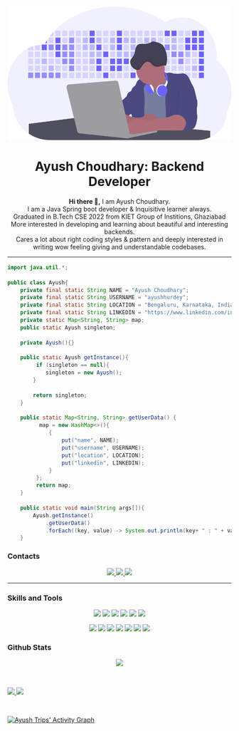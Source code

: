 <img src = "undraw_developer_activity_bv83.svg" height = "300px" width = "100%"/>

<!-- Profile Views: <img src="https://komarev.com/ghpvc/?username=ayushhurdey" alt="100"/>    To be uncommended when have decent views.-->

<h1 align="center">
  <b>Ayush Choudhary: Backend Developer </b>
</h1>


  <p>
    <div align = "center">
      <b> Hi there 👋,</b>
         I am Ayush Choudhary.
      <div>I am a Java Spring boot developer & Inquisitive learner always.</div>
      <div>Graduated in B.Tech CSE 2022 from KIET Group of Institions, Ghaziabad</div>
      <div>More interested in developing and learning about beautiful and interesting backends.</div>
      <div>Cares a lot about right coding styles & pattern and deeply interested in writing wow feeling giving and understandable codebases.</div>
     </div>
  </p>
  
<!--   
 - I am a Java Spring boot developer & Inquisitive learner always.
 - Graduated in B.Tech CSE 2022 from KIET Group of Institions, Ghaziabad.
 - More interested in developing and learning about beautiful and interesting backends.
 - Cares a lot about right coding styles & pattern and deeply interested in writing wow feeling giving and understandable codebases. -->
<hr>


```java
import java.util.*;

public class Ayush{
    private final static String NAME = "Ayush Choudhary";
    private final static String USERNAME = "ayushhurdey";
    private final static String LOCATION = "Bengaluru, Karnataka, India";
    private final static String LINKEDIN = "https://www.linkedin.com/in/ayush-choudhary-5a0b1b193/";
    private static Map<String, String> map;
    public static Ayush singleton;
    
    private Ayush(){}
    
    public static Ayush getInstance(){
         if (singleton == null){ 
            singleton = new Ayush();
        }
        
        return singleton;
    }
    
    public static Map<String, String> getUserData() {
          map = new HashMap<>(){
             {
                 put("name", NAME);
                 put("username", USERNAME);
                 put("location", LOCATION);
                 put("linkedin", LINKEDIN);
             }
         };
         return map;
    }
    
    public static void main(String args[]){
        Ayush.getInstance()
            .getUserData()
            .forEach((key, value) -> System.out.println(key+ " : " + value));
    }
```

### Contacts

<p>
  <div align="center">
     <a href="https://twitter.com/AyushCh11046805">
       <img src="https://img.shields.io/badge/-Twitter-c58545?style=for-the-badge&logo=twitter&logoColor=c58545&labelColor=282828" >
     </a>
    <a href="https://www.linkedin.com/in/ayush-choudhary-5a0b1b193">
       <img src="https://img.shields.io/badge/-Linkedin-c58545?style=for-the-badge&logo=linkedin&logoColor=c58575&labelColor=272240" >
     </a>
    <a href="https://www.smartr.me/public/profiles/ayush.choudhary275">
       <img src="https://img.shields.io/badge/-Smartr-c58545?style=for-the-badge&logo=smartr&logoColor=c54545&labelColor=263024" >
     </a>
  </div>
</p>
<!-- 
[![Twitter Badge](https://img.shields.io/badge/Twitter-Profile-informational?style=flat&logo=twitter&logoColor=white&color=1CA2F1)](https://twitter.com/AyushCh11046805)
[![LinkedIn Badge](https://img.shields.io/badge/LinkedIn-Profile-informational?style=flat&logo=linkedin&logoColor=white&color=0D76A8)](https://www.linkedin.com/in/ayush-choudhary-5a0b1b193/)
[![Smartr Badge](https://img.shields.io/badge/Smartr-Profile-informational?style=flat&logo=Smartr&logoColor=white&color=1CA2F1)](https://www.smartr.me/public/profiles/ayush.choudhary275) -->
<!-- [![Twitter][1.2]][1], or on [![LinkedIn][2.2]][2] -->

<hr>

### Skills and Tools
<!-- 
![](https://img.shields.io/badge/Code-Java-informational?style=flat&logo=Java&logoColor=white&color=4AB117)
![](https://img.shields.io/badge/Code-SpringBoot-informational?style=flat&logo=Spring&logoColor=white&color=4AB117)
![](https://img.shields.io/badge/Code-MySQL-informational?style=flat&logo=MySQL&logoColor=white&color=4AB197)
![](https://img.shields.io/badge/Code-Python-informational?style=flat&logo=Python&logoColor=white&color=4AB117)
![](https://img.shields.io/badge/Code-Javascript-informational?style=flat&logo=Javascript&logoColor=white&color=4AB117)
![](https://img.shields.io/badge/Tools-Docker-informational?style=flat&logo=docker&logoColor=white&color=4AB197)
![](https://img.shields.io/badge/Tools-GitHub-informational?style=flat&logo=GitHub&logoColor=white&color=4AB197)
![](https://img.shields.io/badge/Tools-AWS-informational?style=flat&logo=AWS&logoColor=white&color=4AB197) -->



<p>
  <div align="center">
    <img src = "https://img.shields.io/badge/Tools-AWS-4AB197" >
    <img src = "https://img.shields.io/badge/Tool-Selenium-282828">
    <img src = "https://img.shields.io/badge/Tool-TestNG-282840" >
    <img src = "https://img.shields.io/badge/Editor-IntelliJ-4AB197" >
    <img src = "https://img.shields.io/badge/Editor-VS Code-282828" >
    <img src = "https://img.shields.io/badge/Paradigm-OOP-green" >
  </div>
</p>


<p>
<div align="center">
  <img src="https://img.shields.io/badge/-Java-c58545?style=for-the-badge&logo=java&logoColor=c58545&labelColor=282828">
  <img src="https://img.shields.io/badge/-SpringBoot-98b982?style=for-the-badge&logo=springboot&logoColor=98b982&labelColor=282828">
  <img src="https://img.shields.io/badge/-Javascript-d1a01f?style=for-the-badge&logo=javascript&logoColor=d1a01f&labelColor=282828">
  <img src="https://img.shields.io/badge/-MySQL-c58545?style=for-the-badge&logo=mysql&logoColor=c58545&labelColor=282828">
  <img src="https://img.shields.io/badge/-Docker-98b982?style=for-the-badge&logo=docker&logoColor=98b982&labelColor=282828">
  <img src="https://img.shields.io/badge/-Python-c58545?style=for-the-badge&logo=python&logoColor=c58545&labelColor=282828">
  <img src="https://img.shields.io/badge/-Github-98b982?style=for-the-badge&logo=github&logoColor=98b922&labelColor=282840">
</div>
</p>


### Github Stats

<!-- [![Ayush's GitHub stats](https://github-readme-stats.vercel.app/api?username=ayushhurdey)](https://github.com/ayushhurdey/github-readme-stats) -->
<!-- [![Ayush's GitHub stats](https://github-readme-stats.vercel.app/api/top-langs/?username=ayushhurdey&layout=compact&show_icons=true&theme=gruvbox&hide_border=true)](https://github.com/ayushhurdey/github-readme-stats) -->

<p>
  <div align ="center">
     <a href="https://github.com/ayushhurdey/github-readme-stats">
       <img src="https://github-readme-stats.vercel.app/api/top-langs/?username=ayushhurdey&layout=compact&show_icons=true&theme=gruvbox&hide_border=true" >
     </a>
  </div>
</p>  


<!-- Icons -->
[1.2]: http://i.imgur.com/wWzX9uB.png (twitter icon without padding)
[2.2]: https://raw.githubusercontent.com/MartinHeinz/MartinHeinz/master/linkedin-3-16.png (LinkedIn icon without padding)

<!-- Links to your social media accounts -->

[1]: https://twitter.com/AyushCh11046805
[2]: https://www.linkedin.com/in/ayush-choudhary-5a0b1b193/

<br/>
<p align="left">
  <a href="https://github.com/ayushhurdey?tab=repositories">
    <img width="49.5%" src="https://github-readme-stats.vercel.app/api?username=ayushhurdey&show_icons=true&theme=gruvbox&hide_border=true" />
    <img width="49.5%" src="https://github-readme-streak-stats.herokuapp.com/?user=ayushhurdey&theme=gruvbox&hide_border=true" />
  </a>
</p>
<br>


[![Ayush Trips' Activity Graph](https://activity-graph.herokuapp.com/graph?username=ayushhurdey&custom_title=Ayush%20Trips's%20Contribution%20Graph&theme=gruvbox&bg_color=282828&hide_border=true&line=d1a01f&point=c58545)](https://github.com/ayushhurdey?tab=repositories)


<!--
- 🔭 I’m currently working on ...
- 🌱 I’m currently learning ...
- 👯 I’m looking to collaborate on ...
- 🤔 I’m looking for help with ...
- 💬 Ask me about ...
- 📫 How to reach me: ...
- 😄 Pronouns: ...
- ⚡ Fun fact: ...
-->
